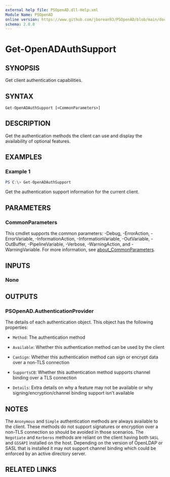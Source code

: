 ```yaml
---
external help file: PSOpenAD.dll-Help.xml
Module Name: PSOpenAD
online version: https://www.github.com/jborean93/PSOpenAD/blob/main/docs/en-US/Get-OpenADAuthSupport.md
schema: 2.0.0
---
```


# Get-OpenADAuthSupport

## SYNOPSIS
Get client authentication capabilities.

## SYNTAX

```
Get-OpenADAuthSupport [<CommonParameters>]
```

## DESCRIPTION
Get the authentication methods the client can use and display the availability of optional features.

## EXAMPLES

### Example 1
```powershell
PS C:\> Get-OpenADAuthSupport
```

Get the authentication support information for the current client.

## PARAMETERS

### CommonParameters
This cmdlet supports the common parameters: -Debug, -ErrorAction, -ErrorVariable, -InformationAction, -InformationVariable, -OutVariable, -OutBuffer, -PipelineVariable, -Verbose, -WarningAction, and -WarningVariable. For more information, see [about_CommonParameters](http://go.microsoft.com/fwlink/?LinkID=113216).

## INPUTS

### None
## OUTPUTS

### PSOpenAD.AuthenticationProvider
The details of each authentication object. This object has the following properties:

+ `Method`: The authentication method

+ `Available`: Whether this authentication method can be used by the client

+ `CanSign`: Whether this authentication method can sign or encrypt data over a non-TLS connection

+ `SupportsCB`: Whether this authentication method supports channel binding over a TLS connection

+ `Details`: Extra details on why a feature may not be available or why signing/encryption/channel binding support isn't available

## NOTES
The `Anonymous` and `Simple` authentication methods are always available to the client.
These methods do not support signatures or encryption over a non-TLS connection so should be avoided in those scenarios.
The `Negotiate` and `Kerberos` methods are reliant on the client having both `SASL` and `GSSAPI` installed on the host.
Depending on the version of OpenLDAP or SASL that is installed it may not support channel binding which could be enforced by an active directory server.

## RELATED LINKS
